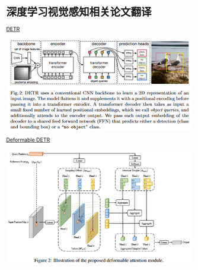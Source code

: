 # 深度学习视觉感知相关论文翻译
[DETR](DETR.md) 

![alt text](img/Snipaste_2024-07-05_17-07-00.png)

[Deformable DETR](Deformable-DETR.md)

![alt text](img/Snipaste_2024-07-05_16-55-40.png)

